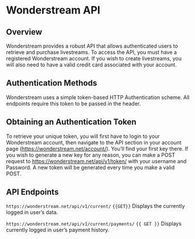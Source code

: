 # Wonderstream API

## Overview

Wonderstream provides a robust API that allows authenticated users to retrieve and purchase livestreams. To access the API, you must have a registered Wonderstream account. If you wish to create livestreams, you will also need to have a valid credit card associated with your account.

## Authentication Methods
Wonderstream uses a simple token-based HTTP Authentication scheme. All endpoints require this token to be passed in the header. 

## Obtaining  an Authentication Token
To retrieve your unique token, you will first have to login to your Wonderstream account, then navigate to the API section in your account page (https://wonderstream.net/account/). You’ll find your first key there. If you wish to generate a new key for any reason, you can make a POST request to https://wonderstream.net/api/v1/token/ with your username and Password. A new token will be generated every time you make a valid POST. 

## API Endpoints

`https://wonderstream.net/api/v1/current/` `{{GET}}`
Displays the currently logged in user’s data. 

`https://wonderstream.net/api/v1/current/payments/` `{{ GET }}`
Displays currently logged in user’s payment history.


